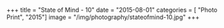 +++
title = "State of Mind - 10"
date = "2015-08-01"
categories = [ "Photo Print", "2015"]
image = "/img/photography/stateofmind-10.jpg"
+++

